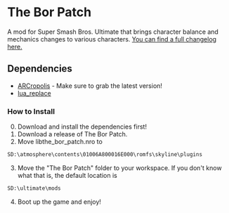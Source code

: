 # The Bor Patch

A mod for Super Smash Bros. Ultimate that brings character balance and mechanics changes to various characters. [You can find a full changelog here.](https://docs.google.com/document/d/1-1xWPIfCt0kfxvREXpTbLL_J5DpK6GPFxKNIGyXiqzQ/edit?usp=sharing)

## Dependencies

* [ARCropolis](https://github.com/Raytwo/ARCropolis) - Make sure to grab the latest version!
* [lua_replace](https://github.com/blu-dev/lua-replace)

### How to Install

0. Download and install the dependencies first!
1. Download a release of The Bor Patch.
2. Move libthe_bor_patch.nro to
```bash
SD:\atmosphere\contents\01006A800016E000\romfs\skyline\plugins
```
3. Move the "The Bor Patch" folder to your workspace. If you don't know what that is, the default location is
```bash
SD:\ultimate\mods
```
4. Boot up the game and enjoy!